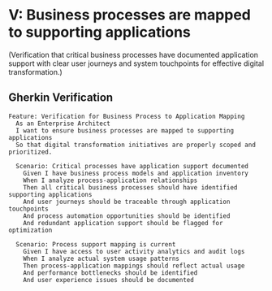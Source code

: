 # V: Business processes are mapped to supporting applications

(Verification that critical business processes have documented application support with clear user journeys and system touchpoints for effective digital transformation.)

## Gherkin Verification

```gherkin
Feature: Verification for Business Process to Application Mapping
  As an Enterprise Architect
  I want to ensure business processes are mapped to supporting applications
  So that digital transformation initiatives are properly scoped and prioritized.

  Scenario: Critical processes have application support documented
    Given I have business process models and application inventory
    When I analyze process-application relationships
    Then all critical business processes should have identified supporting applications
    And user journeys should be traceable through application touchpoints
    And process automation opportunities should be identified
    And redundant application support should be flagged for optimization

  Scenario: Process support mapping is current
    Given I have access to user activity analytics and audit logs
    When I analyze actual system usage patterns
    Then process-application mappings should reflect actual usage
    And performance bottlenecks should be identified
    And user experience issues should be documented
```
